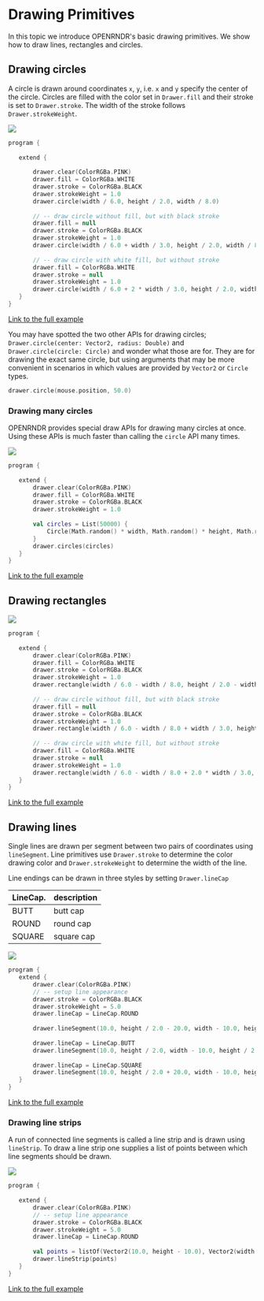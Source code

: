  
 # Drawing Primitives
In this topic we introduce OPENRNDR's basic drawing primitives. We show how to draw lines, rectangles and circles. 
 
 ## Drawing circles
A circle is drawn around coordinates `x`, `y`, i.e. `x` and `y` specify the center of the circle.
Circles are filled with the color set in `Drawer.fill` and their stroke is set to `Drawer.stroke`. The width of the stroke follows `Drawer.strokeWeight`. 
 
 <img src="media/circle-001.png"/> 
 
 ```kotlin
program {
    
    extend {
    
        drawer.clear(ColorRGBa.PINK)
        drawer.fill = ColorRGBa.WHITE
        drawer.stroke = ColorRGBa.BLACK
        drawer.strokeWeight = 1.0
        drawer.circle(width / 6.0, height / 2.0, width / 8.0)
        
        // -- draw circle without fill, but with black stroke
        drawer.fill = null
        drawer.stroke = ColorRGBa.BLACK
        drawer.strokeWeight = 1.0
        drawer.circle(width / 6.0 + width / 3.0, height / 2.0, width / 8.0)
        
        // -- draw circle with white fill, but without stroke
        drawer.fill = ColorRGBa.WHITE
        drawer.stroke = null
        drawer.strokeWeight = 1.0
        drawer.circle(width / 6.0 + 2 * width / 3.0, height / 2.0, width / 8.0)
    }
}
``` 
 
 [Link to the full example](https://github.com/openrndr/openrndr-examples/blob/master/src/main/kotlin/examples/04_Drawing_basics/C00_DrawingPrimitives000.kt) 
 
 You may have spotted the two other APIs for drawing circles; `Drawer.circle(center: Vector2, radius: Double)` and `Drawer.circle(circle: Circle)` and wonder what those are for. They are for drawing the exact same circle, but using arguments that may be more convenient in scenarios in which values are provided by `Vector2` or `Circle` types. 
 
 ```kotlin
drawer.circle(mouse.position, 50.0)
``` 
 
 ### Drawing many circles
OPENRNDR provides special draw APIs for drawing many circles at once. Using these APIs is much faster than calling the `circle` API many times. 
 
 <img src="media/circle-002.png"/> 
 
 ```kotlin
program {
    
    extend {
        drawer.clear(ColorRGBa.PINK)
        drawer.fill = ColorRGBa.WHITE
        drawer.stroke = ColorRGBa.BLACK
        drawer.strokeWeight = 1.0
        
        val circles = List(50000) {
            Circle(Math.random() * width, Math.random() * height, Math.random() * 10.0 + 10.0)
        }
        drawer.circles(circles)
    }
}
``` 
 
 [Link to the full example](https://github.com/openrndr/openrndr-examples/blob/master/src/main/kotlin/examples/04_Drawing_basics/C00_DrawingPrimitives001.kt) 
 
 ## Drawing rectangles 
 
 <img src="media/rectangle-001.png"/> 
 
 ```kotlin
program {
    
    extend {
        drawer.clear(ColorRGBa.PINK)
        drawer.fill = ColorRGBa.WHITE
        drawer.stroke = ColorRGBa.BLACK
        drawer.strokeWeight = 1.0
        drawer.rectangle(width / 6.0 - width / 8.0, height / 2.0 - width / 8.0, width / 4.0, width / 4.0)
        
        // -- draw circle without fill, but with black stroke
        drawer.fill = null
        drawer.stroke = ColorRGBa.BLACK
        drawer.strokeWeight = 1.0
        drawer.rectangle(width / 6.0 - width / 8.0 + width / 3.0, height / 2.0 - width / 8.0, width / 4.0, width / 4.0)
        
        // -- draw circle with white fill, but without stroke
        drawer.fill = ColorRGBa.WHITE
        drawer.stroke = null
        drawer.strokeWeight = 1.0
        drawer.rectangle(width / 6.0 - width / 8.0 + 2.0 * width / 3.0, height / 2.0 - width / 8.0, width / 4.0, width / 4.0)
    }
}
``` 
 
 [Link to the full example](https://github.com/openrndr/openrndr-examples/blob/master/src/main/kotlin/examples/04_Drawing_basics/C00_DrawingPrimitives002.kt) 
 
 ## Drawing lines
Single lines are drawn per segment between two pairs of coordinates using `lineSegment`. Line primitives use `Drawer.stroke` to determine the color drawing color and `Drawer.strokeWeight` to determine the width of the line.

Line endings can be drawn in three styles by setting `Drawer.lineCap`

LineCap. | description
---------|------------
BUTT     | butt cap
ROUND    | round cap
SQUARE   | square cap 
 
 <img src="media/line-001.png"/> 
 
 ```kotlin
program {
    extend {
        drawer.clear(ColorRGBa.PINK)
        // -- setup line appearance
        drawer.stroke = ColorRGBa.BLACK
        drawer.strokeWeight = 5.0
        drawer.lineCap = LineCap.ROUND
        
        drawer.lineSegment(10.0, height / 2.0 - 20.0, width - 10.0, height / 2.0 - 20.0)
        
        drawer.lineCap = LineCap.BUTT
        drawer.lineSegment(10.0, height / 2.0, width - 10.0, height / 2.0)
        
        drawer.lineCap = LineCap.SQUARE
        drawer.lineSegment(10.0, height / 2.0 + 20.0, width - 10.0, height / 2.0 + 20.0)
    }
}
``` 
 
 [Link to the full example](https://github.com/openrndr/openrndr-examples/blob/master/src/main/kotlin/examples/04_Drawing_basics/C00_DrawingPrimitives003.kt) 
 
 ### Drawing line strips
A run of connected line segments is called a line strip and is drawn using `lineStrip`.
To draw a line strip one supplies a list of points between which line segments should be drawn. 
 
 <img src="media/line-002.png"/> 
 
 ```kotlin
program {
    
    extend {
        drawer.clear(ColorRGBa.PINK)
        // -- setup line appearance
        drawer.stroke = ColorRGBa.BLACK
        drawer.strokeWeight = 5.0
        drawer.lineCap = LineCap.ROUND
        
        val points = listOf(Vector2(10.0, height - 10.0), Vector2(width / 2.0, 10.0), Vector2(width - 10.0, height - 10.0))
        drawer.lineStrip(points)
    }
}
``` 
 
 [Link to the full example](https://github.com/openrndr/openrndr-examples/blob/master/src/main/kotlin/examples/04_Drawing_basics/C00_DrawingPrimitives004.kt) 
